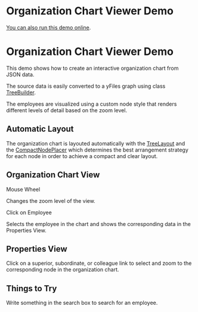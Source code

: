 <!--
 //////////////////////////////////////////////////////////////////////////////
 // @license
 // This file is part of yFiles for HTML 2.5.0.3.
 // Use is subject to license terms.
 //
 // Copyright (c) 2000-2023 by yWorks GmbH, Vor dem Kreuzberg 28,
 // 72070 Tuebingen, Germany. All rights reserved.
 //
 //////////////////////////////////////////////////////////////////////////////
-->
# Organization Chart Viewer Demo

[You can also run this demo online](https://live.yworks.com/demos/complete/orgchartviewer/index.html).

# Organization Chart Viewer Demo

This demo shows how to create an interactive organization chart from JSON data.

The source data is easily converted to a yFiles graph using class [TreeBuilder](https://docs.yworks.com/yfileshtml/#/api/TreeBuilder).

The employees are visualized using a custom node style that renders different levels of detail based on the zoom level.

## Automatic Layout

The organization chart is layouted automatically with the [TreeLayout](https://docs.yworks.com/yfileshtml/#/api/TreeLayout) and the [CompactNodePlacer](https://docs.yworks.com/yfileshtml/#/api/CompactNodePlacer) which determines the best arrangement strategy for each node in order to achieve a compact and clear layout.

## Organization Chart View

Mouse Wheel

Changes the zoom level of the view.

Click on Employee

Selects the employee in the chart and shows the corresponding data in the Properties View.

## Properties View

Click on a superior, subordinate, or colleague link to select and zoom to the corresponding node in the organization chart.

## Things to Try

Write something in the search box to search for an employee.

